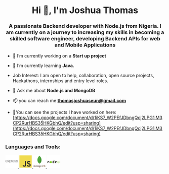 <h1 align="center">Hi 👋, I'm Joshua Thomas</h1>
<h3 align="center">A passionate Backend developer with Node.js from Nigeria. I am currently on a journey to increasing my skills in becoming a skilled software engineer, developing Backend APIs for web and Mobile Applications</h3>

- 🔭 I’m currently working on a **Start up project**

- 🌱 I’m currently learning **Java.**
- Job Interest: I am open to help, collaboration, open source projects, Hackathons, internships and entry level roles.

- 💬 Ask me about **Node.js and MongoDB**

- 📫 you can reach me **thomasjoshuaseun@gmail.com**

- 📄You can see the projects I have worked on here: [https://docs.google.com/document/d/1iKS7_W2PEfJDbngQcj2LPG1iM3CP2RurHBS35HKGbhQ/edit?usp=sharing](https://docs.google.com/document/d/1iKS7_W2PEfJDbngQcj2LPG1iM3CP2RurHBS35HKGbhQ/edit?usp=sharing)


<h3 align="left">Languages and Tools:</h3>
<p align="left"> <a href="https://expressjs.com" target="_blank" rel="noreferrer"> <img src="https://raw.githubusercontent.com/devicons/devicon/master/icons/express/express-original-wordmark.svg" alt="express" width="40" height="40"/> </a><a href="https://developer.mozilla.org/en-US/docs/Web/JavaScript" target="_blank" rel="noreferrer"> <img src="https://raw.githubusercontent.com/devicons/devicon/master/icons/javascript/javascript-original.svg" alt="javascript" width="40" height="40"/> </a> <a href="https://www.mongodb.com/" target="_blank" rel="noreferrer"> <img src="https://raw.githubusercontent.com/devicons/devicon/master/icons/mongodb/mongodb-original-wordmark.svg" alt="mongodb" width="40" height="40"/> </a> <a href="https://nodejs.org" target="_blank" rel="noreferrer"> <img src="https://raw.githubusercontent.com/devicons/devicon/master/icons/nodejs/nodejs-original-wordmark.svg" alt="nodejs" width="40" height="40"/> </a> </p>

<!-- <a href="https://www.java.com" target="_blank" rel="noreferrer"> <img src="https://raw.githubusercontent.com/devicons/devicon/master/icons/java/java-original.svg" alt="java" width="40" height="40"/> </a> -->
